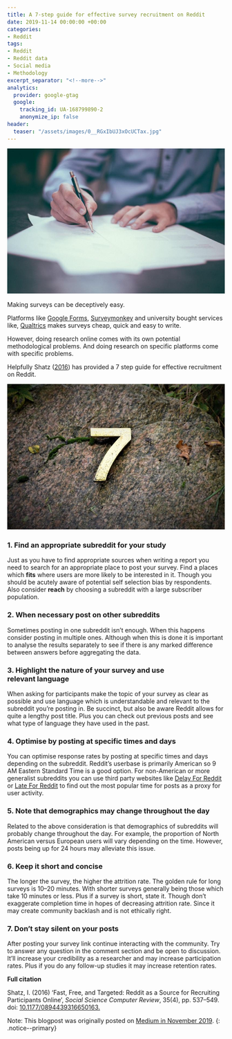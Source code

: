 ```yaml
---
title: A 7-step guide for effective survey recruitment on Reddit
date: 2019-11-14 00:00:00 +00:00
categories:
- Reddit
tags:
- Reddit
- Reddit data
- Social media
- Methodology
excerpt_separator: "<!--more-->"
analytics:
  provider: google-gtag
  google:
    tracking_id: UA-168799890-2
    anonymize_ip: false
header:
  teaser: "/assets/images/0__RGxIbUJ3xOcUCTax.jpg"
---
```


![](/assets/images/0__RGxIbUJ3xOcUCTax.jpg)

Making surveys can be deceptively easy.

Platforms like [Google Forms](https://www.google.co.uk/forms/about/), [Surveymonkey](https://www.surveymonkey.com/) and university bought services like, [Qualtrics](https://www.qualtrics.com/uk/) makes surveys cheap, quick and easy to write.

However, doing research online comes with its own potential methodological problems. And doing research on specific platforms come with specific problems.

Helpfully Shatz ([2016](https://journals.sagepub.com/doi/abs/10.1177/0894439316650163?journalCode=ssce)) has provided a 7 step guide for effective recruitment on Reddit.

![](/assets/images/0__Ev1YK9cUW85gr622.jpg)

### 1\. Find an appropriate subreddit for your study

Just as you have to find appropriate sources when writing a report you need to search for an appropriate place to post your survey. Find a places which **fits** where users are more likely to be interested in it. Though you should be acutely aware of potential self selection bias by respondents. Also consider **reach** by choosing a subreddit with a large subscriber population.

### 2\. When necessary post on other subreddits

Sometimes posting in one subreddit isn’t enough. When this happens consider posting in multiple ones. Although when this is done it is important to analyse the results separately to see if there is any marked difference between answers before aggregating the data.

### 3\. Highlight the nature of your survey and use relevant language

When asking for participants make the topic of your survey as clear as possible and use language which is understandable and relevant to the subreddit you’re posting in. Be succinct, but also be aware Reddit allows for quite a lengthy post title. Plus you can check out previous posts and see what type of language they have used in the past.

### 4\. Optimise by posting at specific times and days

You can optimise response rates by posting at specific times and days depending on the subreddit. Reddit’s userbase is primarily American so 9 AM Eastern Standard Time is a good option. For non-American or more generalist subreddits you can use third party websites like [Delay For Reddit](https://www.delayforreddit.com/analysis/) or [Late For Reddit](https://dashboard.laterforreddit.com/analysis/?subreddit=unitedkingdom&threshold=5) to find out the most popular time for posts as a proxy for user activity.

### 5\. Note that demographics may change throughout the day

Related to the above consideration is that demographics of subreddits will probably change throughout the day. For example, the proportion of North American versus European users will vary depending on the time. However, posts being up for 24 hours may alleviate this issue.

### 6\. Keep it short and concise

The longer the survey, the higher the attrition rate. The golden rule for long surveys is 10–20 minutes. With shorter surveys generally being those which take 10 minutes or less. Plus if a survey is short, state it. Though don’t exaggerate completion time in hopes of decreasing attrition rate. Since it may create community backlash and is not ethically right.

### 7\. Don’t stay silent on your posts

After posting your survey link continue interacting with the community. Try to answer any question in the comment section and be open to discussion. It’ll increase your credibility as a researcher and may increase participation rates. Plus if you do any follow-up studies it may increase retention rates.

**Full citation**

Shatz, I. (2016) ‘Fast, Free, and Targeted: Reddit as a Source for Recruiting Participants Online’, _Social Science Computer Review_, 35(4), pp. 537–549. doi: [10.1177/0894439316650163.](https://journals.sagepub.com/doi/10.1177/0894439316650163)

Note: This blogpost was originally posted on [Medium in November 2019](https://medium.com/@naiyanjones/a-7-step-guide-for-effective-survey-recruitment-on-reddit-77837380cbe).
{: .notice--primary}
